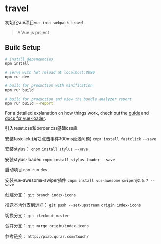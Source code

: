 # travel

初始化vue项目`vue init webpack travel`

> A Vue.js project

## Build Setup

``` bash
# install dependencies
npm install

# serve with hot reload at localhost:8080
npm run dev

# build for production with minification
npm run build

# build for production and view the bundle analyzer report
npm run build --report
```

For a detailed explanation on how things work, check out the [guide](http://vuejs-templates.github.io/webpack/) and [docs for vue-loader](http://vuejs.github.io/vue-loader).

引入reset.css和border.css基础css库

安装fastclick:(解决点击事件300ms延迟问题)
`cnpm install fastclick --save`

安装stylus：
`cnpm install stylus --save`

安装stylus-loader:
`cnpm install stylus-loader --save`

启动项目
`npm run dev`

安装vue-awesome-swiper插件
`cnpm install vue-awesome-swiper@2.6.7 --save`

创建分支：
`git branch index-icons`

推送本地分支到远程：
`git push --set-upstream origin index-icons`

切换分支：
`git checkout master`

合并分支：
`git merge origin/index-icons`

参考链接：
`http://piao.qunar.com/touch/`